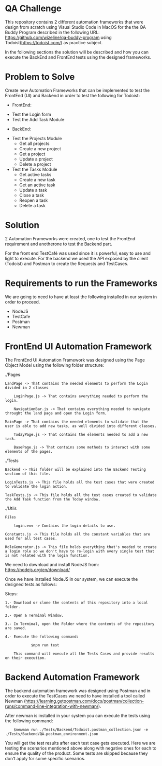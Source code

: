 # QA Challenge
This repository contains 2 different automation frameworks that were design from scratch using Visual Studio Code in MacOS for the the QA Buddy Program described in the following URL: https://github.com/wizeline/qa-buddy-program using Todoist(https://todoist.com/) as practice subject.

In the following sections the solution will be described and how you can execute the BackEnd and FrontEnd tests using the designed frameworks.

# Problem to Solve
Create new Automation Frameworks that can be implemented to test the FrontEnd (UI) and Backend in order to test the following for Todoist:

- FrontEnd:
* Test the Login form
* Test the Add Task Module

- BackEnd:
* Test the Projects Module
    * Get all projects
    * Create a new project
    * Get a project
    * Update a project
    * Delete a project
* Test the Tasks Module
    * Get active tasks
    * Create a new task
    * Get an active task
    * Update a task
    * Close a task
    * Reopen a task
    * Delete a task

# Solution
2 Automation Frameworks were created, one to test the FrontEnd requirement and anotherone to test the Backend part.

For the front end TestCafé was used since it is powerful, easy to use and light to execute. For the backend we used the API exposed by the client (Todoist) and Postman to create the Requests and TestCases.

# Requirements to run the Frameworks
We are going to need to have at least the following installed in our system in order to proceed.

* NodeJS
* TestCafe
* Postman
* Newman

# FrontEnd UI Automation Framework
The FrontEnd UI Automation Framework was designed using the Page Object Model using the following folder structure:

./Pages

    LandPage -> That contains the needed elements to perform the Login divided in 2 classes

        LoginPage.js -> That contains everything needed to perform the login.
        
        NavigationBar.js -> That contains everything needed to navigate throught the land page and open the Login form.

    MainPage -> That contains the needed elements to validate that the user is able to add new tasks, as well divided into different classes.

        TodayPage.js -> That contains the elements needed to add a new task.

        BasePage.js -> That contains some methods to interact with some elements of the pages.

./Tests

    Backend -> This folder will be explained into the Backend Testing section of this file.

    LoginTests.js -> This file holds all the test cases that were created to validate the login action.

    TaskTests.js -> This file holds all the test cases created to validate the Add Task function from the Today window.

./Utils

    Files

        login.env -> Contains the login details to use.

    Constants.js -> This file holds all the constant variables that are used for all test cases.

    RoleGenerator.js -> This file holds everything that's needed to create a login role so we don't have to re-login with every single test that is not related with the login function.

We need to download and install NodeJS from: https://nodejs.org/en/download/

Once we have installed NodeJS in our system, we can execute the designed tests as follows:

Steps:

    1.- Download or clone the contents of this repository into a local folder.

    2.- Open a Terminal Window.

    3.- In Terminal, open the Folder where the contents of the repository are saved.

    4.- Execute the following command:

                $npm run test

        This command will execute all the Tests Cases and provide results on their execution.

# Backend Automation Framework
The backend automation framework was designed using Postman and in order to execute the TestCases we need to have installed a tool called Newman (https://learning.getpostman.com/docs/postman/collection-runs/command-line-integration-with-newman/).

After newman is installed in your system you can execute the tests using the following command:

        $newman run ./Tests/Backend/Todoist.postman_collection.json -e ./Tests/Backend/QA.postman_environment.json

You will get the test results after each test case gets executed. Here we are testing the scenarios mentioned above along with negative ones for each to ensure the quality of the product. Some tests are skipped because they don't apply for some specific scenarios.